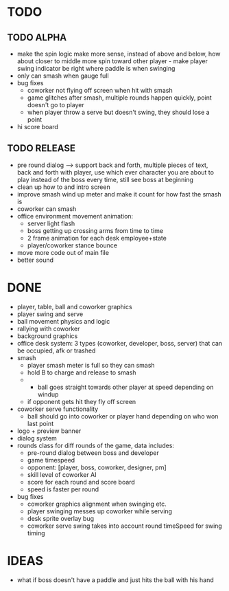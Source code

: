# TODO

## TODO ALPHA
- make the spin logic make more sense, instead of above and below, how about closer to middle more spin toward other player - make player swing indicator be right where paddle is when swinging
- only can smash when gauge full
- bug fixes
	- coworker not flying off screen when hit with smash
	- game glitches after smash, multiple rounds happen quickly, point doesn't go to player
	- when player throw a serve but doesn't swing, they should lose a point
- hi score board

## TODO RELEASE
- pre round dialog --> support back and forth, multiple pieces of text, back and forth with player, use which ever character you are about to play instead of the boss every time, still see boss at beginning
- clean up how to and intro screen
- improve smash wind up meter and make it count for how fast the smash is
- coworker can smash
- office environment movement animation:
	- server light flash
	- boss getting up crossing arms from time to time
	- 2 frame animation for each desk employee+state
	- player/coworker stance bounce
- move more code out of main file
- better sound

# DONE
- player, table, ball and coworker graphics
- player swing and serve
- ball movement physics and logic
- rallying with coworker
- background graphics
- office desk system: 3 types (coworker, developer, boss, server) that can be occupied, afk or trashed
- smash
	- player smash meter is full so they can smash
	- hold B to charge and release to smash
	- * ball goes straight towards other player at speed depending on windup
	- if opponent gets hit they fly off screen
- coworker serve functionality
	- ball should go into coworker or player hand depending on who won last point
- logo + preview banner
- dialog system
- rounds class for diff rounds of the game, data includes:
	- pre-round dialog between boss and developer
	- game timespeed
	- opponent: [player, boss, coworker, designer, pm]
	- skill level of coworker AI
	- score for each round and score board
	- speed is faster per round
- bug fixes
	- coworker graphics alignment when swinging etc.
	- player swinging messes up coworker while serving
	- desk sprite overlay bug
	- coworker serve swing takes into account round timeSpeed for swing timing

# IDEAS
- what if boss doesn't have a paddle and just hits the ball with his hand